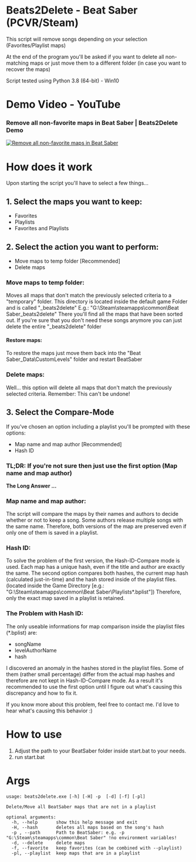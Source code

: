 # Beats2Delete - Beat Saber (PCVR/Steam)

This script will remove songs depending on your selection (Favorites/Playlist maps)

At the end of the program you'll be asked if you want to delete all non-matching maps or
just move them to a different folder (in case you want to recover the maps)

Script tested using Python 3.8 (64-bit) - Win10

# Demo Video - YouTube
### Remove all non-favorite maps in Beat Saber | Beats2Delete Demo
[![Remove all non-favorite maps in Beat Saber](https://img.youtube.com/vi/zKhkO2SO7eU/maxresdefault.jpg)](https://youtu.be/zKhkO2SO7eU)

# How does it work
Upon starting the script you'll have to select a few things...

## 1. Select the maps you want to keep:
- Favorites
- Playlists
- Favorites and Playlists

## 2. Select the action you want to perform:
- Move maps to temp folder  [Recommended]
- Delete maps

### Move maps to temp folder:
Moves all maps that don't match the previously selected criteria to a "temporary" folder.
This directory is located inside the default game Folder and is called "_beats2delete"
E.g.: "G:\Steam\steamapps\common\Beat Saber\_beats2delete"
There you'll find all the maps that have been sorted out.
If you're sure that you don't need these songs anymore you can just delete the entire "_beats2delete" folder

#### Restore maps:
To restore the maps just move them back into the "Beat Saber_Data\CustomLevels" folder
and restart BeatSaber


### Delete maps:
Well... this option will delete all maps that don't match the previously selected criteria.
Remember: This can't be undone!


## 3. Select the Compare-Mode
If you've chosen an option including a playlist you'll be prompted with these options:
- Map name and map author  [Recommended]
- Hash ID

### **TL;DR:  If you're not sure then just use the first option (Map name and map author)**

**The Long Answer ...**

### Map name and map author:
The script will compare the maps by their names and authors to decide whether or not to keep a song.
Some authors release multiple songs with the same name. Therefore, both versions of the map are preserved
even if only one of them is saved in a playlist.

### Hash ID:
To solve the problem of the first version, the Hash-ID-Compare mode is used. Each map has a unique hash,
even if the title and author are exactly the same. The second option compares both hashes,
the current map hash (calculated just-in-time) and the hash stored inside of the playlist files.
(located inside the Game Directory [e.g.: "G:\Steam\steamapps\common\Beat Saber\Playlists\*.bplist"])
Therefore, only the exact map saved in a playlist is retained.


### The Problem with Hash ID:
The only useable informations for map comparison inside the playlist files (*.bplist) are:
- songName
- levelAuthorName
- hash

I discovered an anomaly in the hashes stored in the playlist files. Some of them (rather small percentage)
differ from the actual map hashes and therefore are not kept in Hash-ID-Compare mode.
As a result it's recommended to use the first option until I figure out what's causing this discrepancy
and how to fix it.

If you know more about this problem, feel free to contact me. I'd love to hear what's causing this behavior :)

# How to use
1. Adjust the path to your BeatSaber folder inside start.bat to your needs.
2. run start.bat


# Args
```
usage: beats2delete.exe [-h] [-H] -p  [-d] [-f] [-pl]

Delete/Move all BeatSaber maps that are not in a playlist

optional arguments:
  -h, --help       show this help message and exit
  -H, --hash       deletes all maps based on the song's hash
  -p , --path      Path to BeatSaber: e.g. -p "G:\Steam\steamapps\common\Beat Saber" !no environment variables!
  -d, --delete     delete maps
  -f, --favorite   keep favorites (can be combined with --playlist)
  -pl, --playlist  keep maps that are in a playlist
```
